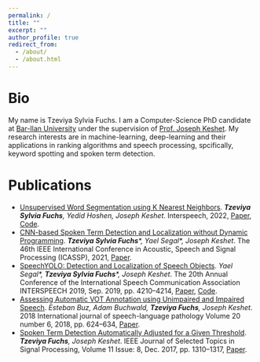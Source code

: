 ```yaml
---
permalink: /
title: ""
excerpt: ""
author_profile: true
redirect_from: 
  - /about/
  - /about.html
---
```


Bio
====
My name is Tzeviya Sylvia Fuchs. I am a Computer-Science PhD candidate at [Bar-Ilan University](https://www1.biu.ac.il/)
under the supervision of [Prof. Joseph Keshet](https://u.cs.biu.ac.il/~jkeshet/). My research interests are in
machine-learning, deep-learning and their applications in ranking algorithms and speech processing, spcifically, keyword spotting and spoken term detection.

Publications
====
- [Unsupervised Word Segmentation using K Nearest Neighbors](https://arxiv.org/pdf/2204.13094.pdf). _**Tzeviya Sylvia Fuchs**, Yedid Hoshen, Joseph Keshet_.  Interspeech, 2022, [Paper](https://arxiv.org/pdf/2204.13094.pdf), [Code](https://github.com/MLSpeech/DSegKNN).
- [CNN-based Spoken Term Detection and Localization without Dynamic Programming](https://arxiv.org/pdf/2103.05468.pdf). _**Tzeviya Sylvia Fuchs***, Yael Segal*, Joseph Keshet_.  The 46th IEEE International Conference in Acoustic, Speech and Signal Processing (ICASSP), 2021, [Paper](https://arxiv.org/pdf/2103.05468.pdf).
- [SpeechYOLO: Detection and Localization of Speech Objects](https://arxiv.org/pdf/1904.07704.pdf). _Yael Segal*, **Tzeviya Sylvia Fuchs***, Joseph Keshet_.  The 20th Annual Conference of the International Speech Communication Association INTERSPEECH 2019, Sep. 2019, pp. 4210–4214, [Paper](https://arxiv.org/pdf/1904.07704.pdf), [Code](https://github.com/MLSpeech/speech_yolo).
- [Assessing Automatic VOT Annotation using Unimpaired and Impaired Speech](https://www.researchgate.net/profile/Adam-Buchwald-2/publication/330286821_Assessing_automatic_VOT_annotation_using_unimpaired_and_impaired_speech/links/5c6972ada6fdcc404eb72c51/Assessing-automatic-VOT-annotation-using-unimpaired-and-impaired-speech.pdf). _Esteban Buz, Adam Buchwald, **Tzeviya Fuchs**, Joseph Keshet_. 2018 International journal of speech-language pathology Volume 20 number 6, 2018, pp. 624–634, [Paper](https://www.researchgate.net/profile/Adam-Buchwald-2/publication/330286821_Assessing_automatic_VOT_annotation_using_unimpaired_and_impaired_speech/links/5c6972ada6fdcc404eb72c51/Assessing-automatic-VOT-annotation-using-unimpaired-and-impaired-speech.pdf).
- [Spoken Term Detection Automatically Adjusted for a Given Threshold](https://u.cs.biu.ac.il/~jkeshet/papers/FuchsKeshet2017.pdf). _**Tzeviya Fuchs**, Joseph Keshet_. IEEE Journal of Selected Topics in Signal Processing, Volume 11 Issue: 8, Dec. 2017, pp. 1310–1317, [Paper](https://u.cs.biu.ac.il/~jkeshet/papers/FuchsKeshet2017.pdf).


